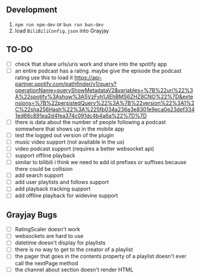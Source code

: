 ## Development
1.  `npm run npm-dev` or `bun run bun-dev`
2.  load `BiliBiliConfig.json` into Grayjay

## TO-DO
- [ ]   check that share urls/uris work and share into the spotify app
- [ ]   an entire podcast has a rating. maybe give the episode the podcast rating use this to load it https://api-partner.spotify.com/pathfinder/v1/query?operationName=queryShowMetadataV2&variables=%7B%22uri%22%3A%22spotify%3Ashow%3A5VzFvh1JlEhBMS6ZHZ8CNO%22%7D&extensions=%7B%22persistedQuery%22%3A%7B%22version%22%3A1%2C%22sha256Hash%22%3A%225fb034a236a3e8301e9eca0e23def3341ed66c891ea2d4fea374c091dc4b4a6a%22%7D%7D
- [ ]   there is data about the number of people following a podcast somewhere that shows up in the mobile app
- [ ]   test the logged out version of the plugin
- [ ]   music video support (not available in the us)
- [ ]   video podcast support (requires a better websocket api)
- [ ]   support offline playback
- [ ]   similar to bilibili i think we need to add id prefixes or suffixes because there could be collision
- [ ]   add search support
- [ ]   add user playlists and follows support
- [ ]   add playback tracking support
- [ ]   add offline playback for widevine support

## Grayjay Bugs
- [ ]   RatingScaler doesn't work
- [ ]   websockets are hard to use
- [ ]   datetime doesn't display for playlists
- [ ]   there is no way to get to the creator of a playlist
- [ ]   the pager that goes in the contents property of a playlist doesn't ever call the nextPage method
- [ ]   the channel about section doesn't render HTML